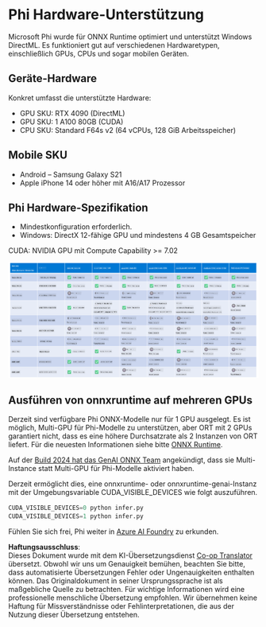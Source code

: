 <!--
CO_OP_TRANSLATOR_METADATA:
{
  "original_hash": "8cdc17ce0f10535da30b53d23fe1a795",
  "translation_date": "2025-07-16T18:22:50+00:00",
  "source_file": "md/01.Introduction/01/01.Hardwaresupport.md",
  "language_code": "de"
}
-->
# Phi Hardware-Unterstützung

Microsoft Phi wurde für ONNX Runtime optimiert und unterstützt Windows DirectML. Es funktioniert gut auf verschiedenen Hardwaretypen, einschließlich GPUs, CPUs und sogar mobilen Geräten.

## Geräte-Hardware  
Konkret umfasst die unterstützte Hardware:

- GPU SKU: RTX 4090 (DirectML)  
- GPU SKU: 1 A100 80GB (CUDA)  
- CPU SKU: Standard F64s v2 (64 vCPUs, 128 GiB Arbeitsspeicher)  

## Mobile SKU

- Android – Samsung Galaxy S21  
- Apple iPhone 14 oder höher mit A16/A17 Prozessor  

## Phi Hardware-Spezifikation

- Mindestkonfiguration erforderlich.  
- Windows: DirectX 12-fähige GPU und mindestens 4 GB Gesamtspeicher  

CUDA: NVIDIA GPU mit Compute Capability >= 7.02  

![HardwareSupport](../../../../../translated_images/01.phihardware.5d51b2377cba18afc6949074542f290c56bb278dac3f4f86302aca6d80fffeb9.de.png)

## Ausführen von onnxruntime auf mehreren GPUs

Derzeit sind verfügbare Phi ONNX-Modelle nur für 1 GPU ausgelegt. Es ist möglich, Multi-GPU für Phi-Modelle zu unterstützen, aber ORT mit 2 GPUs garantiert nicht, dass es eine höhere Durchsatzrate als 2 Instanzen von ORT liefert. Für die neuesten Informationen siehe bitte [ONNX Runtime](https://onnxruntime.ai/).

Auf der [Build 2024 hat das GenAI ONNX Team](https://youtu.be/WLW4SE8M9i8?si=EtG04UwDvcjunyfC) angekündigt, dass sie Multi-Instance statt Multi-GPU für Phi-Modelle aktiviert haben.

Derzeit ermöglicht dies, eine onnxruntime- oder onnxruntime-genai-Instanz mit der Umgebungsvariable CUDA_VISIBLE_DEVICES wie folgt auszuführen.

```Python
CUDA_VISIBLE_DEVICES=0 python infer.py
CUDA_VISIBLE_DEVICES=1 python infer.py
```

Fühlen Sie sich frei, Phi weiter in [Azure AI Foundry](https://ai.azure.com) zu erkunden.

**Haftungsausschluss**:  
Dieses Dokument wurde mit dem KI-Übersetzungsdienst [Co-op Translator](https://github.com/Azure/co-op-translator) übersetzt. Obwohl wir uns um Genauigkeit bemühen, beachten Sie bitte, dass automatisierte Übersetzungen Fehler oder Ungenauigkeiten enthalten können. Das Originaldokument in seiner Ursprungssprache ist als maßgebliche Quelle zu betrachten. Für wichtige Informationen wird eine professionelle menschliche Übersetzung empfohlen. Wir übernehmen keine Haftung für Missverständnisse oder Fehlinterpretationen, die aus der Nutzung dieser Übersetzung entstehen.